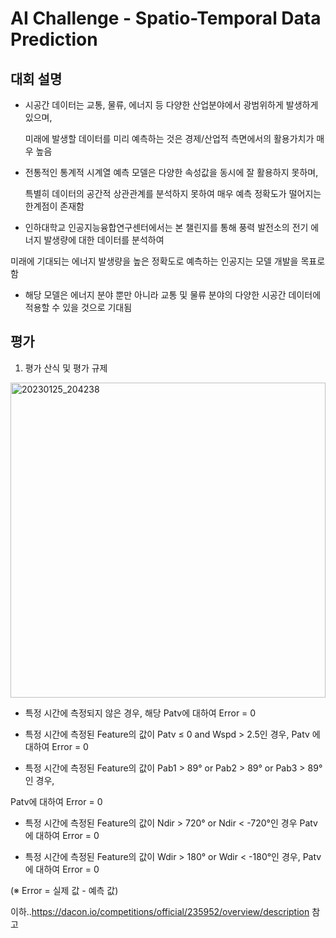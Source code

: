 # AI Challenge - Spatio-Temporal Data Prediction

## 대회 설명

- 시공간 데이터는 교통, 물류, 에너지 등 다양한 산업분야에서 광범위하게 발생하게 있으며,

  미래에 발생할 데이터를 미리 예측하는 것은 경제/산업적 측면에서의 활용가치가 매우 높음

- 전통적인 통계적 시계열 예측 모델은 다양한 속성값을 동시에 잘 활용하지 못하며,

  특별히 데이터의 공간적 상관관계를 분석하지 못하여 매우 예측 정확도가 떨어지는 한계점이 존재함

- 인하대학교 인공지능융합연구센터에서는 본 챌린지를 통해 풍력 발전소의 전기 에너지 발생량에 대한 데이터를 분석하여

미래에 기대되는 에너지 발생량을 높은 정확도로 예측하는 인공지는 모델 개발을 목표로 함

- 해당 모델은 에너지 분야 뿐만 아니라 교통 및 물류 분야의 다양한 시공간 데이터에 적용할 수 있을 것으로 기대됨


## 평가
1) 평가 산식 및 평가 규제

<img width="504" alt="20230125_204238" src="https://user-images.githubusercontent.com/88781717/214554811-81a48127-aaa5-4032-a21f-b5228d3a83c0.png">


- 특정 시간에 측정되지 않은 경우, 해당 Patv에 대하여 Error = 0

- 특정 시간에 측정된 Feature의 값이 Patv ≤ 0 and Wspd > 2.5인 경우, Patv 에 대하여 Error = 0

- 특정 시간에 측정된 Feature의 값이 Pab1 > 89° or Pab2 > 89° or Pab3 > 89°인 경우,

Patv에 대하여 Error = 0

- 특정 시간에 측정된 Feature의 값이 Ndir > 720° or Ndir < -720°인 경우 Patv에 대하여 Error = 0

- 특정 시간에 측정된 Feature의 값이 Wdir > 180° or Wdir < -180°인 경우, Patv에 대하여 Error = 0

(※ Error = 실제 값 - 예측 값)


 이하..https://dacon.io/competitions/official/235952/overview/description 참고

